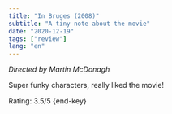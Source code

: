 ```yaml
---
title: "In Bruges (2008)"
subtitle: "A tiny note about the movie"
date: "2020-12-19"
tags: ["review"]
lang: "en"
---
```


_Directed by Martin McDonagh_

Super funky characters, really liked the movie!

Rating: 3.5/5 {end-key}
